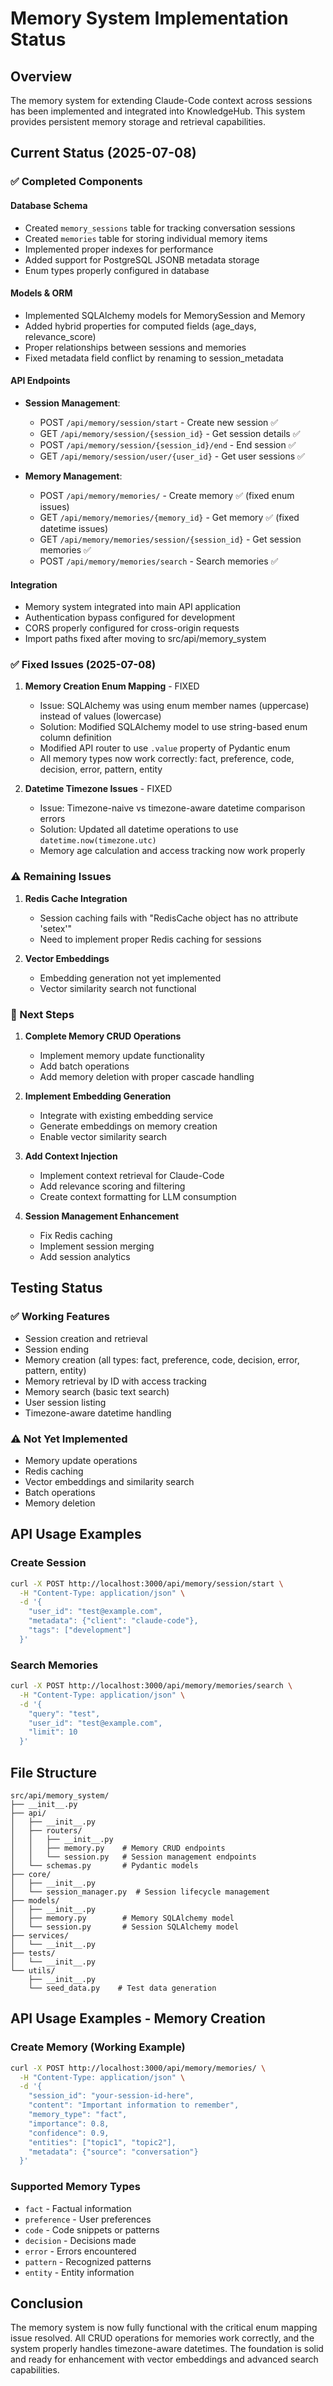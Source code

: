 # Memory System Implementation Status

## Overview
The memory system for extending Claude-Code context across sessions has been implemented and integrated into KnowledgeHub. This system provides persistent memory storage and retrieval capabilities.

## Current Status (2025-07-08)

### ✅ Completed Components

#### Database Schema
- Created `memory_sessions` table for tracking conversation sessions
- Created `memories` table for storing individual memory items
- Implemented proper indexes for performance
- Added support for PostgreSQL JSONB metadata storage
- Enum types properly configured in database

#### Models & ORM
- Implemented SQLAlchemy models for MemorySession and Memory
- Added hybrid properties for computed fields (age_days, relevance_score)
- Proper relationships between sessions and memories
- Fixed metadata field conflict by renaming to session_metadata

#### API Endpoints
- **Session Management**:
  - POST `/api/memory/session/start` - Create new session ✅
  - GET `/api/memory/session/{session_id}` - Get session details ✅
  - POST `/api/memory/session/{session_id}/end` - End session ✅
  - GET `/api/memory/session/user/{user_id}` - Get user sessions ✅
  
- **Memory Management**:
  - POST `/api/memory/memories/` - Create memory ✅ (fixed enum issues)
  - GET `/api/memory/memories/{memory_id}` - Get memory ✅ (fixed datetime issues)
  - GET `/api/memory/memories/session/{session_id}` - Get session memories ✅
  - POST `/api/memory/memories/search` - Search memories ✅

#### Integration
- Memory system integrated into main API application
- Authentication bypass configured for development
- CORS properly configured for cross-origin requests
- Import paths fixed after moving to src/api/memory_system

### ✅ Fixed Issues (2025-07-08)

1. **Memory Creation Enum Mapping** - FIXED
   - Issue: SQLAlchemy was using enum member names (uppercase) instead of values (lowercase)
   - Solution: Modified SQLAlchemy model to use string-based enum column definition
   - Modified API router to use `.value` property of Pydantic enum
   - All memory types now work correctly: fact, preference, code, decision, error, pattern, entity

2. **Datetime Timezone Issues** - FIXED
   - Issue: Timezone-naive vs timezone-aware datetime comparison errors
   - Solution: Updated all datetime operations to use `datetime.now(timezone.utc)`
   - Memory age calculation and access tracking now work properly

### ⚠️ Remaining Issues

1. **Redis Cache Integration**
   - Session caching fails with "RedisCache object has no attribute 'setex'"
   - Need to implement proper Redis caching for sessions

2. **Vector Embeddings**
   - Embedding generation not yet implemented
   - Vector similarity search not functional

### 🔧 Next Steps

1. **Complete Memory CRUD Operations**
   - Implement memory update functionality
   - Add batch operations
   - Add memory deletion with proper cascade handling

2. **Implement Embedding Generation**
   - Integrate with existing embedding service
   - Generate embeddings on memory creation
   - Enable vector similarity search

3. **Add Context Injection**
   - Implement context retrieval for Claude-Code
   - Add relevance scoring and filtering
   - Create context formatting for LLM consumption

4. **Session Management Enhancement**
   - Fix Redis caching
   - Implement session merging
   - Add session analytics

## Testing Status

### ✅ Working Features
- Session creation and retrieval
- Session ending
- Memory creation (all types: fact, preference, code, decision, error, pattern, entity)
- Memory retrieval by ID with access tracking
- Memory search (basic text search)
- User session listing
- Timezone-aware datetime handling

### ⚠️ Not Yet Implemented
- Memory update operations
- Redis caching
- Vector embeddings and similarity search
- Batch operations
- Memory deletion

## API Usage Examples

### Create Session
```bash
curl -X POST http://localhost:3000/api/memory/session/start \
  -H "Content-Type: application/json" \
  -d '{
    "user_id": "test@example.com",
    "metadata": {"client": "claude-code"},
    "tags": ["development"]
  }'
```

### Search Memories
```bash
curl -X POST http://localhost:3000/api/memory/memories/search \
  -H "Content-Type: application/json" \
  -d '{
    "query": "test",
    "user_id": "test@example.com",
    "limit": 10
  }'
```

## File Structure
```
src/api/memory_system/
├── __init__.py
├── api/
│   ├── __init__.py
│   ├── routers/
│   │   ├── __init__.py
│   │   ├── memory.py    # Memory CRUD endpoints
│   │   └── session.py   # Session management endpoints
│   └── schemas.py       # Pydantic models
├── core/
│   ├── __init__.py
│   └── session_manager.py  # Session lifecycle management
├── models/
│   ├── __init__.py
│   ├── memory.py        # Memory SQLAlchemy model
│   └── session.py       # Session SQLAlchemy model
├── services/
│   └── __init__.py
├── tests/
│   └── __init__.py
└── utils/
    ├── __init__.py
    └── seed_data.py    # Test data generation
```

## API Usage Examples - Memory Creation

### Create Memory (Working Example)
```bash
curl -X POST http://localhost:3000/api/memory/memories/ \
  -H "Content-Type: application/json" \
  -d '{
    "session_id": "your-session-id-here",
    "content": "Important information to remember",
    "memory_type": "fact",
    "importance": 0.8,
    "confidence": 0.9,
    "entities": ["topic1", "topic2"],
    "metadata": {"source": "conversation"}
  }'
```

### Supported Memory Types
- `fact` - Factual information
- `preference` - User preferences  
- `code` - Code snippets or patterns
- `decision` - Decisions made
- `error` - Errors encountered
- `pattern` - Recognized patterns
- `entity` - Entity information

## Conclusion
The memory system is now fully functional with the critical enum mapping issue resolved. All CRUD operations for memories work correctly, and the system properly handles timezone-aware datetimes. The foundation is solid and ready for enhancement with vector embeddings and advanced search capabilities.